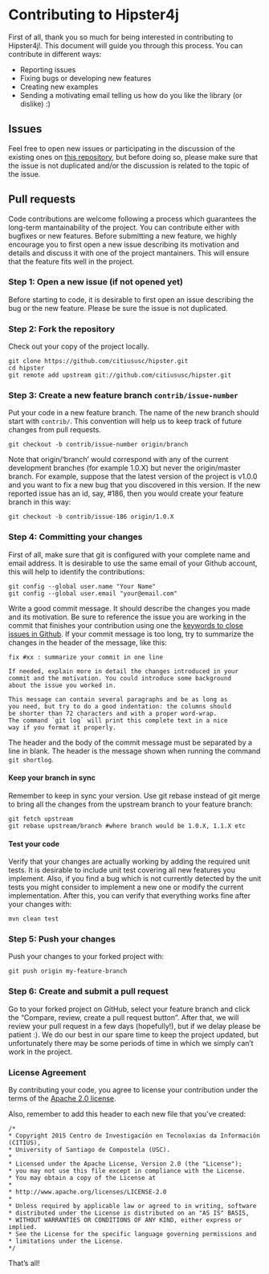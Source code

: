 # Contributing to Hipster4j

First of all, thank you so much for being interested in contributing to Hipster4j!. This document will guide you through this process. You can contribute in different ways:

- Reporting issues
- Fixing bugs or developing new features
- Creating new examples
- Sending a motivating email telling us how do you like the library (or dislike) :)

## Issues
Feel free to open new issues or participating in the discussion of the existing ones on 
[this repository](https://github.com/citiususc/hipster/issues), but before doing so, please make sure that the issue is not duplicated and/or the discussion is related to the topic of the issue.

## Pull requests
Code contributions are welcome following a process which guarantees the long-term mantainability of the project. 
You can contribute either with bugfixes or new features. Before submitting a new feature, we highly encourage you to first open a new issue describing its motivation and details and discuss it with one of the project mantainers. This will ensure that the feature fits well in the project.

### Step 1: Open a new issue (if not opened yet)
Before starting to code, it is desirable to first open an issue describing the bug or the new feature. Please be sure the issue is not duplicated.

### Step 2: Fork the repository
Check out your copy of the project locally.
```
git clone https://github.com/citiususc/hipster.git
cd hipster
git remote add upstream git://github.com/citiususc/hipster.git
```

### Step 3: Create a new feature branch `contrib/issue-number`
Put your code in a new feature branch. The name of the new branch should start with `contrib/`. This convention will help us to keep track of future changes from pull requests.
```
git checkout -b contrib/issue-number origin/branch
```
Note that origin/‘branch’ would correspond with any of the current development branches (for example 1.0.X) but never the origin/master branch. For example, suppose that the latest version of the project is v1.0.0 and you want to fix a new bug that you discovered in this version. If the new reported issue has an id, say, #186, then you would create your feature branch in this way:
```
git checkout -b contrib/issue-186 origin/1.0.X
```

### Step 4: Committing your changes
First of all, make sure that git is configured with your complete name and email address. It is desirable to use the same email of your Github account, this will help to identify the contributions:
```
git config --global user.name "Your Name"
git config --global user.email "your@email.com"
```
Write a good commit message. It should describe the changes you made and its motivation. Be sure to reference the issue you are working in the commit that finishes your contribution using one the [keywords to close issues in Github](https://help.github.com/articles/closing-issues-via-commit-messages/).
If your commit message is too long, try to summarize the changes in the header of the message, like this:
```
fix #xx : summarize your commit in one line

If needed, explain more in detail the changes introduced in your 
commit and the motivation. You could introduce some background 
about the issue you worked in. 

This message can contain several paragraphs and be as long as 
you need, but try to do a good indentation: the columns should 
be shorter than 72 characters and with a proper word-wrap. 
The command `git log` will print this complete text in a nice 
way if you format it properly.
```
The header and the body of the commit message must be separated by a line in blank. The header is the message shown when running the command `git shortlog`.

#### Keep your branch in sync
Remember to keep in sync your version. Use git rebase instead of git merge to bring all the changes from the upstream branch to your feature branch:

```
git fetch upstream
git rebase upstream/branch #where branch would be 1.0.X, 1.1.X etc
```

#### Test your code
Verify that your changes are actually working by adding the required unit tests. It is desirable to include unit test covering all new features you implement. Also, if you find a bug which is not currently detected by the unit tests you might consider to implement a new one or modify the current implementation. After this, you can verify that everything works fine after your changes with:

```
mvn clean test
```

### Step 5: Push your changes

Push your changes to your forked project with:
```
git push origin my-feature-branch
```

### Step 6: Create and submit a pull request
Go to your forked project on GitHub, select your feature branch and click the “Compare, review, create a pull request button”. After that, we will review your pull request in a few days (hopefully!), but if we delay please be patient :). We do our best in our spare time to keep the project updated, but unfortunately there may be some periods of time in which we simply can’t work in the project.



### License Agreement
By contributing your code, you agree to license your contribution under the terms of the [Apache 2.0 license](https://github.com/citiususc/hipster/blob/1.0.X/LICENSE).

Also, remember to add this header to each new file that you’ve created:

```
/*
* Copyright 2015 Centro de Investigación en Tecnoloxías da Información (CITIUS), 
* University of Santiago de Compostela (USC).
*
* Licensed under the Apache License, Version 2.0 (the "License");
* you may not use this file except in compliance with the License.
* You may obtain a copy of the License at
*
* http://www.apache.org/licenses/LICENSE-2.0
*
* Unless required by applicable law or agreed to in writing, software
* distributed under the License is distributed on an "AS IS" BASIS,
* WITHOUT WARRANTIES OR CONDITIONS OF ANY KIND, either express or implied.
* See the License for the specific language governing permissions and
* limitations under the License.
*/
```

That’s all!
